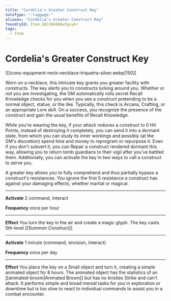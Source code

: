 ```yaml
---
title: "Cordelia's Greater Construct Key"
noteType: ":luggage:"
aliases: "Cordelia's Greater Construct Key"
foundryId: Item.SBl38UG84wfgsykr
tags:
  - Item
---
```


# Cordelia's Greater Construct Key
![[icons-equipment-neck-necklace-triquetra-silver.webp|150]]

Worn on a necklace, this intricate key grants you greater facility with constructs. The key alerts you to constructs lurking around you. Whether or not you are Investigating, the GM automatically rolls secret Recall Knowledge checks for you when you see a construct pretending to be a normal object, statue, or the like. Typically, this check is Arcana, Crafting, or an appropriate Lore skill. On a success, you recognize the presence of the construct and gain the usual benefits of Recall Knowledge.

While you're wearing the key, if your attack reduces a construct to 0 Hit Points, instead of destroying it completely, you can send it into a dormant state, from which you can study its inner workings and possibly (at the GM's discretion) spend time and money to reprogram or repurpose it. Even if you don't subvert it, you can Repair a construct rendered dormant this way, allowing you to return tomb guardians to their vigil after you've battled them. Additionally, you can activate the key in two ways to call a construct to serve you.

A greater key allows you to fully comprehend and thus partially bypass a construct's resistances. You ignore the first 5 resistance a construct has against your damaging effects, whether martial or magical.

* * *

**Activate** 2 command, Interact

**Frequency** once per hour

* * *

**Effect** You turn the key in the air and create a magic glyph. The key casts 5th-level _[[Summon Construct]]_.

* * *

**Activate** 1 minute (command, envision, Interact)

**Frequency** once per day

* * *

**Effect** You place the key on a Small object and turn it, creating a simple animated object for 8 hours. The animated object has the statistics of an [[animated-broom|Animated Broom]] but has no bristles Strike and can't attack. It performs simple and broad menial tasks for you in exploration or downtime but is too slow to react to individual commands to assist you in a combat encounter.
